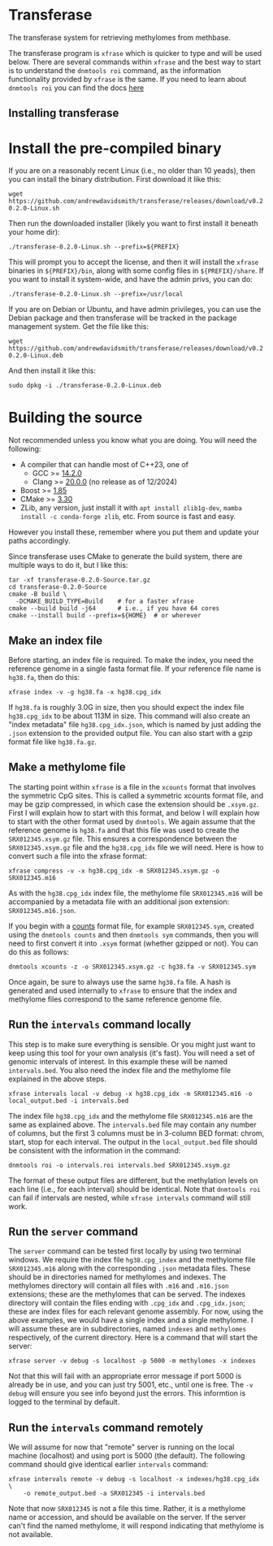 # Transferase

The transferase system for retrieving methylomes from methbase.

The transferase program is `xfrase` which is quicker to type and will
be used below. There are several commands within `xfrase` and the best
way to start is to understand the `dnmtools roi` command, as the
information functionality provided by `xfrase` is the same. If you
need to learn about `dnmtools roi` you can find the docs
[here](https://dnmtools.readthedocs.io/en/latest/roi)

## Installing transferase

# Install the pre-compiled binary

If you are on a reasonably recent Linux (i.e., no older than 10
yeads), then you can install the binary distribution. First
download it like this:
```console
wget https://github.com/andrewdavidsmith/transferase/releases/download/v0.2.0/transferase-0.2.0-Linux.sh
```

Then run the downloaded installer (likely you want to first install it
beneath your home dir):
```console
./transferase-0.2.0-Linux.sh --prefix=${PREFIX}
```

This will prompt you to accept the license, and then it will install
the `xfrase` binaries in `${PREFIX}/bin`, along with some config files
in `${PREFIX}/share`. If you want to install it system-wide, and have
the admin privs, you can do:
```console
./transferase-0.2.0-Linux.sh --prefix=/usr/local
```

If you are on Debian or Ubuntu, and have admin privileges, you can use
the Debian package and then transferase will be tracked in the package
management system.  Get the file like this:
```console
wget https://github.com/andrewdavidsmith/transferase/releases/download/v0.2.0/transferase-0.2.0-Linux.deb
```

And then install it like this:
```console
sudo dpkg -i ./transferase-0.2.0-Linux.deb
```

# Building the source

Not recommended unless you know what you are doing. You will need the
following:

* A compiler that can handle most of C++23, one of
  - GCC >= [14.2.0](https://gcc.gnu.org/pub/gcc/releases/gcc-14.2.0/gcc-14.2.0.tar.gz)
  - Clang >= [20.0.0](https://github.com/llvm/llvm-project.git) (no release as of 12/2024)
* Boost >= [1.85](https://archives.boost.io/release/${BOOST_VERSION}/source/boost_1_85.tar.bz2)
* CMake >= [3.30](https://github.com/Kitware/CMake/releases/download/v3.30.2/cmake-3.30.2.tar.gz)
* ZLib, any version, just install it with `apt install zlib1g-dev`,
  `mamba install -c conda-forge zlib`, etc. From source is fast and
  easy.

However you install these, remember where you put them and update your
paths accordingly.

Since transferase uses CMake to generate the build system, there are
multiple ways to do it, but I like this:
```shell
tar -xf transferase-0.2.0-Source.tar.gz
cd transferase-0.2.0-Source
cmake -B build \
  -DCMAKE_BUILD_TYPE=Build    # for a faster xfrase
cmake --build build -j64      # i.e., if you have 64 cores
cmake --install build --prefix=${HOME}  # or wherever
```

## Make an index file

Before starting, an index file is required. To make the index, you
need the reference genome in a single fasta format file. If your
reference file name is `hg38.fa`, then do this:
```console
xfrase index -v -g hg38.fa -x hg38.cpg_idx
```

If `hg38.fa` is roughly 3.0G in size, then you should expect the index
file `hg38.cpg_idx` to be about 113M in size. This command will also
create an "index metadata" file `hg38.cpg_idx.json`, which is named by
just adding the `.json` extension to the provided output file. You can
also start with a gzip format file like `hg38.fa.gz`.

## Make a methylome file

The starting point within `xfrase` is a file in the `xcounts` format that
involves the symmetric CpG sites. This is called a symmetric xcounts
format file, and may be gzip compressed, in which case the extension
should be `.xsym.gz`. First I will explain how to start with this
format, and below I will explain how to start with the other format
used by `dnmtools`. We again assume that the reference genome is
`hg38.fa` and that this file was used to create the
`SRX012345.xsym.gz` file. This ensures a correspondence between the
`SRX012345.xsym.gz` file and the `hg38.cpg_idx` file we will need.
Here is how to convert such a file into the xfrase format:
```console
xfrase compress -v -x hg38.cpg_idx -m SRX012345.xsym.gz -o SRX012345.m16
```

As with the `hg38.cpg_idx` index file, the methylome file
`SRX012345.m16` will be accompanied by a metadata file with an
additional json extension: `SRX012345.m16.json`.

If you begin with a
[counts](https://dnmtools.readthedocs.io/en/latest/counts) format
file, for example `SRX012345.sym`, created using the `dnmtools counts`
and then `dnmtools sym` commands, then you will need to first convert
it into `.xsym` format (whether gzipped or not). You can do this as
follows:
```console
dnmtools xcounts -z -o SRX012345.xsym.gz -c hg38.fa -v SRX012345.sym
```

Once again, be sure to always use the same `hg38.fa` file.  A hash is
generated and used internally to `xfrase` to ensure that the index and
methylome files correspond to the same reference genome file.

## Run the `intervals` command locally

This step is to make sure everything is sensible. Or you might just
want to keep using this tool for your own analysis (it's fast). You
will need a set of genomic intervals of interest. In this example
these will be named `intervals.bed`. You also need the index file and
the methylome file explained in the above steps.
```console
xfrase intervals local -v debug -x hg38.cpg_idx -m SRX012345.m16 -o local_output.bed -i intervals.bed
```

The index file `hg38.cpg_idx` and the methylome file `SRX012345.m16`
are the same as explained above. The `intervals.bed` file may contain
any number of columns, but the first 3 columns must be in 3-column BED
format: chrom, start, stop for each interval.  The output in the
`local_output.bed` file should be consistent with the information in
the command:
```console
dnmtools roi -o intervals.roi intervals.bed SRX012345.xsym.gz
```

The format of these output files are different, but the methylation
levels on each line (i.e., for each interval) should be identical.
Note that `dnmtools roi` can fail if intervals are nested, while
`xfrase intervals` command will still work.

## Run the `server` command

The `server` command can be tested first locally by using two terminal
windows. We require the index file `hg38.cpg_index` and the methylome
file `SRX012345.m16` along with the corresponding `.json` metadata
files. These should be in directories named for methylomes and
indexes. The methylomes directory will contain all files with `.m16`
and `.m16.json` extensions; these are the methylomes that can be
served. The indexes directory will contain the files ending with
`.cpg_idx` and `.cpg_idx.json`; these are index files for each
relevant genome assembly. For now, using the above examples, we
would have a single index and a single methylome. I will assume these
are in subdirectories, named `indexes` and `methylomes` respectively,
of the current directory. Here is a command that will start the server:
```console
xfrase server -v debug -s localhost -p 5000 -m methylomes -x indexes
```

Not that this will fail with an appropriate error message if port 5000
is already be in use, and you can just try 5001, etc., until one is
free. The `-v debug` will ensure you see info beyond just the
errors. This informtion is logged to the terminal by default.

## Run the `intervals` command remotely

We will assume for now that "remote" server is running on the local
machine (localhost) and using port is 5000 (the default). The
following command should give identical earlier `intervals` command:
```console
xfrase intervals remote -v debug -s localhost -x indexes/hg38.cpg_idx \
    -o remote_output.bed -a SRX012345 -i intervals.bed
```

Note that now `SRX012345` is not a file this time. Rather, it is a
methylome name or accession, and should be available on the server. If
the server can't find the named methylome, it will respond indicating
that methylome is not available.
